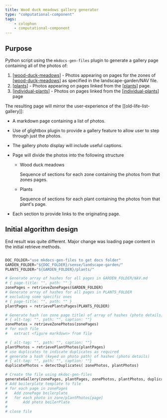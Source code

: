 ```yaml
---
title: Wood duck meadows gallery generator
type: "computational-component"
tags: 
    - colophon
    - computational-component 
---
```


## Purpose

Python script using the `mkdocs-gen-files` plugin to generate a gallery page containing all of the photos of:

1. [[wood-duck-meadows]] - Photos appearing on pages for the zones of [[wood-duck-meadows]] as specified in the landscape-garden/NAV file.
2. [[plants]] - Photos appearing on pages linked from the [[plants]] page.
3. [[individual-plants]] - Photos on pages linked from the [[individual-plants]] page

The resulting page will mirror the user-experience of the [[old-life-list-gallery]]:

- A markdown page containing a list of photos.
- Use of glightbox plugin to provide a gallery feature to allow user to step through just the photos.
- The gallery photo display will include useful captions.
- Page will divide the photos into the following structure

    - Wood duck meadows

        Sequence of sections for each zone containing the photos from that zones pages.

    - Plants

        Sequence of sections for each plant containing the photos from that plant's page.

- Each section to provide links to the originating page.

## Initial algorithm design

End result was quite different. Major change was loading page content in the initial retrieve methods.

```Python

DOC_FOLDER="use mkdocs-gen-files to get docs folder"
GARDEN_FOLDER="${DOC_FOLDER}/sense/landscape-garden/"
PLANTS_FOLDER="${GARDEN_FOLDER}/plants/"

# Generate array of hashes for all pages in GARDEN_FOLDER/NAV.md
# { page-title: "", path: "" }
zonePages = retrieveZonePages(GARDEN_FOLDER)
# Generate array of hashes for all pages in PLANTS_FOLDER 
# excluding some specific ones
# { page-title: "", path: "" }
plantPages = retrievePlantsPages(PLANTS_FOLDER)

# Generate hash (on zone page title) of array of hashes (photo details)
# { alt-tag: "", path: "", caption: ""}
zonePhotos = retrieveZonePhotos(zonePages)
# for each file
#   extract <figure markdown> from file

# { alt-tag: "", path: "", caption: ""}
plantPhotos = retrievePlantPhotos(plantPages)
# use duplicates to indicate duplicates as required
# generate a hash (keyed on photo path) of hashes (photo details)
# { alt-tag: "", path: "", caption: ""}
duplicatePhotos = detectDuplicates( zonePhotos, plantPhotos)

# Create the file using mkdoc-gen-files
generateGallery(zonePages, plantPages, zonePhotos, plantPhotos, duplicatePhotos)
# Add boilerplate template to file
# for each page in zonePages
#   Add zonePage boilerplate
#   for each photo in zone/plantPhotos[page]
#       Add photo boilerPlate
#
# close file
```



[//begin]: # "Autogenerated link references for markdown compatibility"
[wood-duck-meadows]: ../sense/landscape-garden/wood-duck-meadows "Wood duck meadows"
[plants]: ../sense/landscape-garden/plants/plants "Plants"
[individual-plants]: ../sense/landscape-garden/individual-plants/individual-plants "Individual plants"
[life-list-gallery]: ../sense/birdwatching/life-list-gallery "Life list gallery"
[//end]: # "Autogenerated link references"